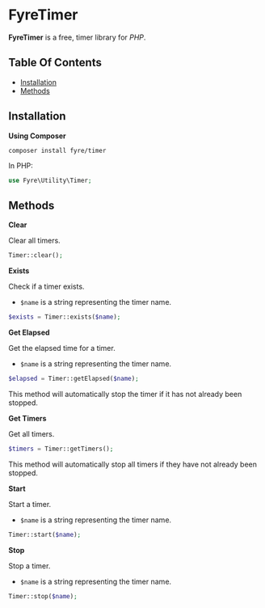 # FyreTimer

**FyreTimer** is a free, timer library for *PHP*.


## Table Of Contents
- [Installation](#installation)
- [Methods](#methods)



## Installation

**Using Composer**

```
composer install fyre/timer
```

In PHP:

```php
use Fyre\Utility\Timer;
```


## Methods

**Clear**

Clear all timers.

```php
Timer::clear();
```

**Exists**

Check if a timer exists.

- `$name` is a string representing the timer name.

```php
$exists = Timer::exists($name);
```

**Get Elapsed**

Get the elapsed time for a timer.

- `$name` is a string representing the timer name.

```php
$elapsed = Timer::getElapsed($name);
```

This method will automatically stop the timer if it has not already been stopped.

**Get Timers**

Get all timers.

```php
$timers = Timer::getTimers();
```

This method will automatically stop all timers if they have not already been stopped.

**Start**

Start a timer.

- `$name` is a string representing the timer name.

```php
Timer::start($name);
```

**Stop**

Stop a timer.

- `$name` is a string representing the timer name.

```php
Timer::stop($name);
```
